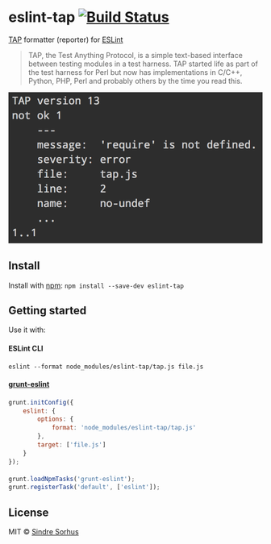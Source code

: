 # eslint-tap [![Build Status](https://secure.travis-ci.org/sindresorhus/eslint-tap.png?branch=master)](http://travis-ci.org/sindresorhus/eslint-tap)

[TAP](http://testanything.org/wiki/index.php/Main_Page) formatter (reporter) for [ESLint](https://github.com/nzakas/eslint/)

> TAP, the Test Anything Protocol, is a simple text-based interface between testing modules in a test harness. TAP started life as part of the test harness for Perl but now has implementations in C/C++, Python, PHP, Perl and probably others by the time you read this.

![screenshot](screenshot.png)


## Install

Install with [npm](https://npmjs.org/package/eslint-tap): `npm install --save-dev eslint-tap`


## Getting started

Use it with:

#### ESLint CLI

```
eslint --format node_modules/eslint-tap/tap.js file.js
```

#### [grunt-eslint](https://github.com/sindresorhus/grunt-eslint/)

```js
grunt.initConfig({
	eslint: {
		options: {
			format: 'node_modules/eslint-tap/tap.js'
		},
		target: ['file.js']
	}
});

grunt.loadNpmTasks('grunt-eslint');
grunt.registerTask('default', ['eslint']);
```


## License

MIT © [Sindre Sorhus](http://sindresorhus.com)
